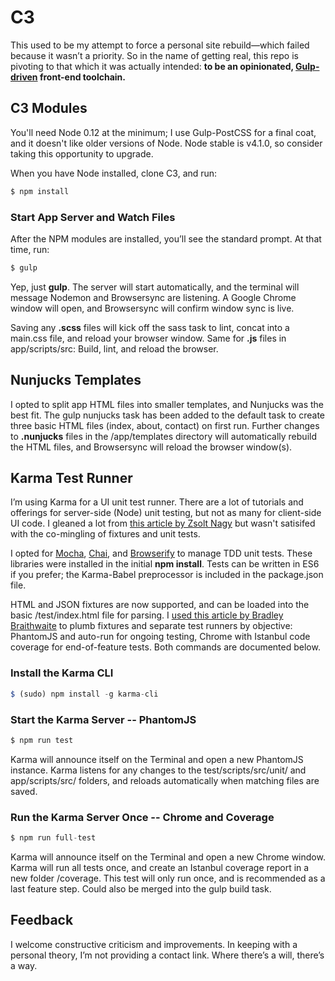 # C3
This used to be my attempt to force a personal site rebuild&mdash;which failed because it wasn&rsquo;t a priority. So in the name of getting real, this repo is pivoting to that which it was actually intended: **to be an opinionated, [Gulp-driven](http://gulpjs.com) front-end toolchain.**

## C3 Modules 
You'll need Node 0.12 at the minimum; I use Gulp-PostCSS for a final coat, and it doesn't like older versions of Node. Node stable is v4.1.0, so consider taking this opportunity to upgrade.

When you have Node installed, clone C3, and run:

```javascript
$ npm install
```

### Start App Server and Watch Files 
After the NPM modules are installed, you&rsquo;ll see the standard prompt. At that time, run:

```javascript
$ gulp
```

Yep, just **gulp**. The server will start automatically, and the terminal will message Nodemon and Browsersync are listening. A Google Chrome window will open, and Browsersync will confirm window sync is live.

Saving any **.scss** files will kick off the sass task to lint, concat into a main.css file, and reload your browser window. Same for **.js** files in app/scripts/src: Build, lint, and reload the browser.

## Nunjucks Templates
I opted to split app HTML files into smaller templates, and Nunjucks was the best fit. The gulp nunjucks task has been added to the default task to create three basic HTML files (index, about, contact) on first run. Further changes to **.nunjucks** files in the /app/templates directory will automatically rebuild the HTML files, and Browsersync will reload the browser window(s).

## Karma Test Runner
I&rsquo;m using Karma for a UI unit test runner. There are a lot of tutorials and offerings for server-side (Node) unit testing, but not as many for client-side UI code. I gleaned a lot from [this article by Zsolt Nagy](http://www.zsoltnagy.eu/asynchronous-tests-and-fixtures-with-mocha-and-chaijs/) but wasn't satisifed with the co-mingling of fixtures and unit tests.

I opted for [Mocha](https://mochajs.org/), [Chai](http://chaijs.com/), and [Browserify](http://browserify.org/) to manage TDD unit tests. These libraries were installed in the initial **npm install**. Tests can be written in ES6 if you prefer; the Karma-Babel preprocessor is included in the package.json file. 

HTML and JSON fixtures are now supported, and can be loaded into the basic /test/index.html file for parsing. I [used this article by Bradley Braithwaite](http://www.bradoncode.com/blog/2015/02/27/karma-tutorial/) to plumb fixtures and separate test runners by objective: PhantomJS and auto-run for ongoing testing, Chrome with Istanbul code coverage for end-of-feature tests. Both commands are documented below. 

### Install the Karma CLI 
```javascript
$ (sudo) npm install -g karma-cli
```

### Start the Karma Server -- PhantomJS 

```javascript
$ npm run test 
``` 

Karma will announce itself on the Terminal and open a new PhantomJS instance. Karma listens for any changes to the test/scripts/src/unit/ and app/scripts/src/ folders, and reloads automatically when matching files are saved.

### Run the Karma Server Once -- Chrome and Coverage

```javascript
$ npm run full-test
```

Karma will announce itself on the Terminal and open a new Chrome window. Karma will run all tests once, and create an Istanbul coverage report in a new folder /coverage. This test will only run once, and is recommended as a last feature step. Could also be merged into the gulp build task.

## Feedback
I welcome constructive criticism and improvements. In keeping with a personal theory, I&rsquo;m not providing a contact link. Where there&rsquo;s a will, there&rsquo;s a way. 
